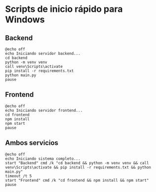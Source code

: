 # Scripts de inicio rápido para Windows

## Backend
```batch
@echo off
echo Iniciando servidor backend...
cd backend
python -m venv venv
call venv\Scripts\activate
pip install -r requirements.txt
python main.py
pause
```

## Frontend
```batch
@echo off
echo Iniciando servidor frontend...
cd frontend
npm install
npm start
pause
```

## Ambos servicios
```batch
@echo off
echo Iniciando sistema completo...
start "Backend" cmd /k "cd backend && python -m venv venv && call venv\Scripts\activate && pip install -r requirements.txt && python main.py"
timeout /t 5
start "Frontend" cmd /k "cd frontend && npm install && npm start"
pause
```
